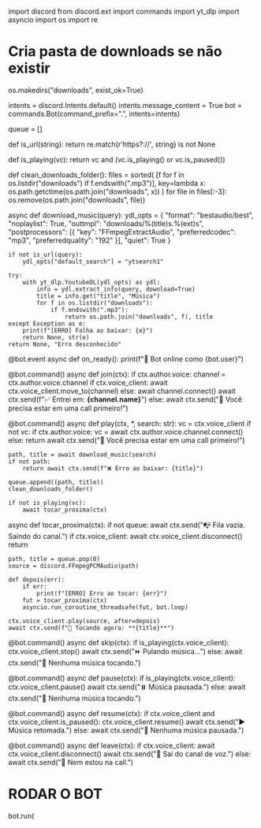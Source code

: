 import discord
from discord.ext import commands
import yt_dlp
import asyncio
import os
import re

# Cria pasta de downloads se não existir
os.makedirs("downloads", exist_ok=True)

intents = discord.Intents.default()
intents.message_content = True
bot = commands.Bot(command_prefix=".", intents=intents)

queue = []

def is_url(string):
    return re.match(r'https?://', string) is not None

def is_playing(vc):
    return vc and (vc.is_playing() or vc.is_paused())

def clean_downloads_folder():
    files = sorted(
        [f for f in os.listdir("downloads") if f.endswith(".mp3")],
        key=lambda x: os.path.getctime(os.path.join("downloads", x))
    )
    for file in files[:-3]:
        os.remove(os.path.join("downloads", file))

async def download_music(query):
    ydl_opts = {
        "format": "bestaudio/best",
        "noplaylist": True,
        "outtmpl": "downloads/%(title)s.%(ext)s",
        "postprocessors": [{
            "key": "FFmpegExtractAudio",
            "preferredcodec": "mp3",
            "preferredquality": "192"
        }],
        "quiet": True
    }

    if not is_url(query):
        ydl_opts["default_search"] = "ytsearch1"

    try:
        with yt_dlp.YoutubeDL(ydl_opts) as ydl:
            info = ydl.extract_info(query, download=True)
            title = info.get("title", "Música")
            for f in os.listdir("downloads"):
                if f.endswith(".mp3"):
                    return os.path.join("downloads", f), title
    except Exception as e:
        print(f"[ERRO] Falha ao baixar: {e}")
        return None, str(e)
    return None, "Erro desconhecido"

@bot.event
async def on_ready():
    print(f"🤖 Bot online como {bot.user}")

@bot.command()
async def join(ctx):
    if ctx.author.voice:
        channel = ctx.author.voice.channel
        if ctx.voice_client:
            await ctx.voice_client.move_to(channel)
        else:
            await channel.connect()
        await ctx.send(f"✅ Entrei em: **{channel.name}**")
    else:
        await ctx.send("🚫 Você precisa estar em uma call primeiro!")

@bot.command()
async def play(ctx, *, search: str):
    vc = ctx.voice_client
    if not vc:
        if ctx.author.voice:
            vc = await ctx.author.voice.channel.connect()
        else:
            return await ctx.send("🚫 Você precisa estar em uma call primeiro!")

    path, title = await download_music(search)
    if not path:
        return await ctx.send(f"❌ Erro ao baixar: {title}")

    queue.append((path, title))
    clean_downloads_folder()

    if not is_playing(vc):
        await tocar_proxima(ctx)

async def tocar_proxima(ctx):
    if not queue:
        await ctx.send("📭 Fila vazia. Saindo do canal.")
        if ctx.voice_client:
            await ctx.voice_client.disconnect()
        return

    path, title = queue.pop(0)
    source = discord.FFmpegPCMAudio(path)

    def depois(err):
        if err:
            print(f"[ERRO] Erro ao tocar: {err}")
        fut = tocar_proxima(ctx)
        asyncio.run_coroutine_threadsafe(fut, bot.loop)

    ctx.voice_client.play(source, after=depois)
    await ctx.send(f"🎵 Tocando agora: **{title}**")

@bot.command()
async def skip(ctx):
    if is_playing(ctx.voice_client):
        ctx.voice_client.stop()
        await ctx.send("⏩ Pulando música...")
    else:
        await ctx.send("🚫 Nenhuma música tocando.")

@bot.command()
async def pause(ctx):
    if is_playing(ctx.voice_client):
        ctx.voice_client.pause()
        await ctx.send("⏸️ Música pausada.")
    else:
        await ctx.send("🚫 Nenhuma música tocando.")

@bot.command()
async def resume(ctx):
    if ctx.voice_client and ctx.voice_client.is_paused():
        ctx.voice_client.resume()
        await ctx.send("▶️ Música retomada.")
    else:
        await ctx.send("🚫 Nenhuma música pausada.")

@bot.command()
async def leave(ctx):
    if ctx.voice_client:
        await ctx.voice_client.disconnect()
        await ctx.send("👋 Saí do canal de voz.")
    else:
        await ctx.send("🚫 Nem estou na call.")

# RODAR O BOT
bot.run(
